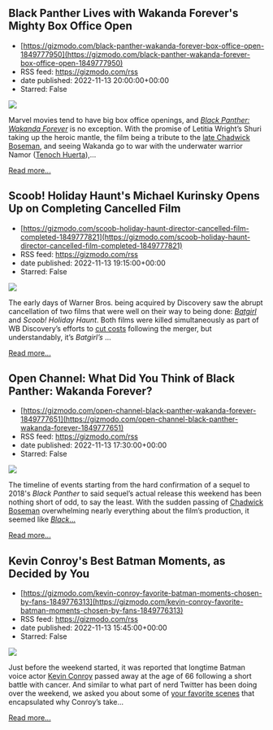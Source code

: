 ## Black Panther Lives with Wakanda Forever's Mighty Box Office Open
 - [https://gizmodo.com/black-panther-wakanda-forever-box-office-open-1849777950](https://gizmodo.com/black-panther-wakanda-forever-box-office-open-1849777950)
 - RSS feed: https://gizmodo.com/rss
 - date published: 2022-11-13 20:00:00+00:00
 - Starred: False

<img src="https://i.kinja-img.com/gawker-media/image/upload/s--Efqixk5K--/c_fit,fl_progressive,q_80,w_636/a6d56678210ba9a0dde2076d4fc1b24c.jpg" /><p>Marvel movies tend to have big box office openings, and <a href="https://gizmodo.com/black-panther-2-end-credits-scene-marvel-spoilers-1849758729"><em>Black Panther: Wakanda Forever</em></a><em> </em>is no exception. With the promise of Letitia Wright’s Shuri taking up the heroic mantle, the film being a tribute to the <a href="https://gizmodo.com/chadwick-boseman-star-of-black-panther-has-passed-awa-1844887429">late Chadwick Boseman</a>, and seeing Wakanda go to war with the underwater warrior Namor (<a href="https://gizmodo.com/black-panther-wakanda-forever-marvel-tenoch-huerta-namo-1849484575">Tenoch Huerta</a>),…</p><p><a href="https://gizmodo.com/black-panther-wakanda-forever-box-office-open-1849777950">Read more...</a></p>

## Scoob! Holiday Haunt's Michael Kurinsky Opens Up on Completing Cancelled Film
 - [https://gizmodo.com/scoob-holiday-haunt-director-cancelled-film-completed-1849777821](https://gizmodo.com/scoob-holiday-haunt-director-cancelled-film-completed-1849777821)
 - RSS feed: https://gizmodo.com/rss
 - date published: 2022-11-13 19:15:00+00:00
 - Starred: False

<img src="https://i.kinja-img.com/gawker-media/image/upload/s--ERSlUOjz--/c_fit,fl_progressive,q_80,w_636/690f08e15d512f0589417cfe3292cd4d.jpg" /><p>The early days of Warner Bros. being acquired by Discovery saw the abrupt cancellation of two films that were well on their way to being done: <a href="https://gizmodo.com/batgirl-hbo-max-cancelled-purchase-accounting-explained-1849365191"><em>Batgirl</em></a><em> </em>and <em>Scoob! Holiday Haunt</em>. Both films were killed simultaneously as part of WB Discovery’s efforts to <a href="https://gizmodo.com/hbo-max-infinity-train-removal-warner-bros-discovery-1849428203">cut costs</a> following the merger, but understandably, it’s <em>Batgirl’s </em>…</p><p><a href="https://gizmodo.com/scoob-holiday-haunt-director-cancelled-film-completed-1849777821">Read more...</a></p>

## Open Channel: What Did You Think of Black Panther: Wakanda Forever?
 - [https://gizmodo.com/open-channel-black-panther-wakanda-forever-1849777651](https://gizmodo.com/open-channel-black-panther-wakanda-forever-1849777651)
 - RSS feed: https://gizmodo.com/rss
 - date published: 2022-11-13 17:30:00+00:00
 - Starred: False

<img src="https://i.kinja-img.com/gawker-media/image/upload/s--8wDsi2YS--/c_fit,fl_progressive,q_80,w_636/dfd97467d360d734924511d982dd9e5b.png" /><p>The timeline of events starting from the hard confirmation of a sequel to 2018's <em>Black Panther </em>to said sequel’s actual release this weekend has been nothing short of odd, to say the least. With the sudden passing of <a href="https://gizmodo.com/chadwick-boseman-star-of-black-panther-has-passed-awa-1844887429">Chadwick Boseman</a> overwhelming nearly everything about the film’s production, it seemed like <a href="https://gizmodo.com/black-panther-wakanda-forever-movie-review-marvel-studi-1849725648"><em>Black</em>…</a></p><p><a href="https://gizmodo.com/open-channel-black-panther-wakanda-forever-1849777651">Read more...</a></p>

## Kevin Conroy's Best Batman Moments, as Decided by You
 - [https://gizmodo.com/kevin-conroy-favorite-batman-moments-chosen-by-fans-1849776313](https://gizmodo.com/kevin-conroy-favorite-batman-moments-chosen-by-fans-1849776313)
 - RSS feed: https://gizmodo.com/rss
 - date published: 2022-11-13 15:45:00+00:00
 - Starred: False

<img src="https://i.kinja-img.com/gawker-media/image/upload/s--vPYh22Ez--/c_fit,fl_progressive,q_80,w_636/81436b6f431ed7a8dd9fc68e856ed8e5.jpg" /><p>Just before the weekend started, it was reported that longtime Batman voice actor <a href="https://gizmodo.com/kevin-conroy-dead-obituary-batman-dc-comics-rip-1849772917">Kevin Conroy</a> passed away at the age of 66 following a short battle with cancer. And similar to what part of nerd Twitter has been doing over the weekend, we asked you about some of <a href="https://gizmodo.com/open-channel-kevin-conroy-batman-moments-1849773121">your favorite scenes</a> that encapsulated why Conroy’s take…</p><p><a href="https://gizmodo.com/kevin-conroy-favorite-batman-moments-chosen-by-fans-1849776313">Read more...</a></p>
